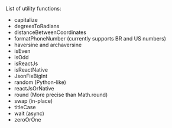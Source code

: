 List of utility functions:

- capitalize
- degreesToRadians
- distanceBetweenCoordinates
- formatPhoneNumber (currently supports BR and US numbers)
- haversine and archaversine
- isEven
- isOdd
- isReactJs
- isReactNative
- JsonFixBigInt
- random (Python-like)
- reactJsOrNative
- round (More precise than Math.round)
- swap (in-place)
- titleCase
- wait (async)
- zeroOrOne
